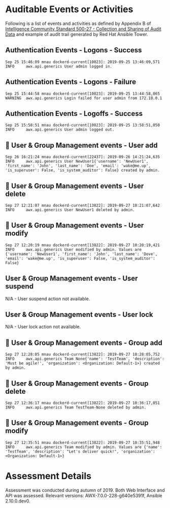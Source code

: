 # Auditable Events or Activities

Following is a list of events and activities as defined by Appendix B of [Intelligence Community Standard 500-27 - Collection and Sharing of Audit Data](https://www.dni.gov/files/documents/FOIA/DF-2016-00213.pdf) and example of audit trail generated by Red Hat Ansible Tower.

## Authentication Events - Logons - Success

```
Sep 25 15:46:09 mnau dockerd-current[10023]: 2019-09-25 13:46:09,571 INFO     awx.api.generics User admin logged in.
```

## Authentication Events - Logons - Failure

```
Sep 25 15:44:58 mnau dockerd-current[10023]: 2019-09-25 13:44:58,065 WARNING  awx.api.generics Login failed for user admin from 172.18.0.1
```

## Authentication Events - Logoffs - Success

```
Sep 25 15:58:51 mnau dockerd-current[10023]: 2019-09-25 13:58:51,050 INFO     awx.api.generics User admin logged out.
```

## :construction: User & Group Management events - User add

```
Sep 26 16:21:24 mnau dockerd-current[22437]: 2019-09-26 14:21:24,635 INFO     awx.api.generics User NewUser1{'username': 'NewUser1', 'first_name': 'John', 'last_name': 'Doe', 'email': 'wake@me.up', 'is_superuser': False, 'is_system_auditor': False} created by admin.
```

## :construction: User & Group Management events - User delete

```
Sep 27 12:21:07 mnau dockerd-current[13822]: 2019-09-27 10:21:07,642 INFO     awx.api.generics User NewUser1 deleted by admin.
```

## :construction: User & Group Management events - User modify

```
Sep 27 12:20:19 mnau dockerd-current[13822]: 2019-09-27 10:20:19,421 INFO     awx.api.generics User modified by admin. Values are {'username': 'NewUser1', 'first_name': 'John', 'last_name': 'Dove', 'email': 'wake@me.up', 'is_superuser': False, 'is_system_auditor': False}
```

## User & Group Management events - User suspend

N/A - User suspend action not available.

## User & Group Management events - User lock

N/A - User lock action not available.

## :construction: User & Group Management events - Group add

```
Sep 27 12:28:05 mnau dockerd-current[13822]: 2019-09-27 10:28:05,752 INFO     awx.api.generics Team None{'name': 'TestTeam', 'description': 'Must be agile!', 'organization': <Organization: Default-1>} created by admin.
```

## :construction: User & Group Management events - Group delete

```
Sep 27 12:36:17 mnau dockerd-current[13822]: 2019-09-27 10:36:17,051 INFO     awx.api.generics Team TestTeam-None deleted by admin.
```

## :construction: User & Group Management events - Group modify

```
Sep 27 12:35:51 mnau dockerd-current[13822]: 2019-09-27 10:35:51,948 INFO     awx.api.generics Team modified by admin. Values are {'name': 'TestTeam', 'description': "Let's deliver quick!", 'organization': <Organization: Default-1>}
```

# Assessment Details
Assessment was conducted during autumn of 2019. Both Web Interface and API was assessed. Relevant versions: AWX-7.0.0-228-g640e5391f, Ansible 2.10.0.dev0.
